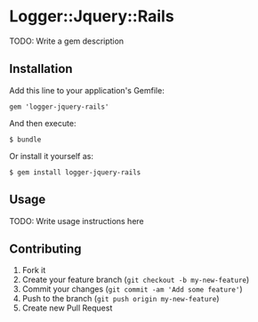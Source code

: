# Logger::Jquery::Rails

TODO: Write a gem description

## Installation

Add this line to your application's Gemfile:

    gem 'logger-jquery-rails'

And then execute:

    $ bundle

Or install it yourself as:

    $ gem install logger-jquery-rails

## Usage

TODO: Write usage instructions here

## Contributing

1. Fork it
2. Create your feature branch (`git checkout -b my-new-feature`)
3. Commit your changes (`git commit -am 'Add some feature'`)
4. Push to the branch (`git push origin my-new-feature`)
5. Create new Pull Request
